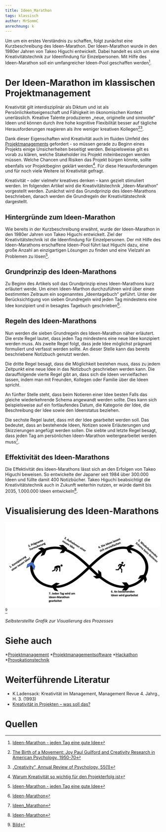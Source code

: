 ```yaml
---
title: Ideen_Marathon
tags: klassisch
author: MrSommC
anrechnung: k
---
```




Um um ein erstes Verständnis zu schaffen, folgt zunächst eine Kurzbeschreibung des Ideen-Marathon.
Der Ideen-Marathon wurde in den 1980er Jahren von Takeo Higuchi entwickelt. Dabei handelt es sich um eine Kreativitätstechnik zur Ideenfindung für Einzelpersonen. 
Mit Hilfe des Ideen-Marathon soll ein umfangreicher Ideen-Pool geschaffen werden[^1].

# Der Ideen-Marathon im klassischen Projektmanagement

Kreativität gilt interdisziplinär als Diktum und ist als Persönlichkeitseigenschaft und Fähigkeit im ökonomischen Kontext unerlässlich. Kreative Talente produzieren „neue, 
originelle und sinnvolle“ Ideen und können durch ihre hohe kognitive Flexibilität besser auf tägliche Herausforderungen reagieren als ihre weniger kreativen Kollegen[^2][^3]. 

Dank dieser Eigenschaften wird Kreativität auch im fluiden Umfeld des [Projektmanagements](Projektmanagement.md) gefordert - so müssen gerade zu Beginn eines Projekts einige 
Unsicherheiten beseitigt 
werden. Beispielsweise gilt es vorab zu klären, welche Stakeholder ins Projekt miteinbezogen werden müssen. Welche Chancen und Risiken das Projekt bürgen könnte, sollte 
ebenfalls vor Projektbeginn geklärt werden[^4]. Für diese Herausforderungen und für noch viele Weitere ist Kreativität gefragt. 

Kreativität – oder vielmehr kreatives denken – kann gezielt stimuliert werden. Im folgenden Artikel wird die Kreativitätstechnik „Ideen-Marathon“ vorgestellt werden. Zunächst 
wird das Grundprinzip des Ideen-Marathons beschrieben, danach werden die Grundregeln der Kreativitätstechnik dargestellt. 

## Hintergründe zum Ideen-Marathon

Wie bereits in der Kurzbeschreibung erwähnt, wurde der Ideen-Marathon in den 1980er Jahren von Takeo Higuchi entwickelt. Ziel der Kreativitätstechnik ist die Ideenfindung für 
Einzelpersonen. 
Der mit Hilfe des Ideen-Marathons erschaffene Ideen-Pool führt laut Higuchi dazu, eine große Anzahl an einzigartigen Lösungen zu finden und eine Vielzahl an Problemen zu 
lösen[^1].

## Grundprinzip des Ideen-Marathons

Zu Beginn des Artikels soll das Grundprinzip eines Ideen-Marathons kurz erläutert werde.
Um einen Ideen-Marthon durchzuführen wird über einen bestimmten Zeitraum ein sogenanntes „Ideentagebuch“ geführt. Unter der Berücksichtigung von sieben Grundregeln wird jeden 
Tag mindestens eine Idee konzipiert und in besagtes Tagebuch geschrieben[^5].

## Regeln des Ideen-Marathons

Nun werden die sieben Grundregeln des Ideen-Marathon näher erläutert. 
Die erste Regel lautet, dass jeden Tag mindestens eine neue Idee konzipiert werden muss. 
Als zweite Regel folgt, dass jede Idee möglichst prägnant formuliert und verfasst werden sollte. 
An dieser Stelle kann das bereits beschriebene Notizbuch genutzt werden.

Die dritte Regel besagt, dass die Möglichkeit bestehen muss, dass zu jedem Zeitpunkt eine neue Idee in das Notizbuch geschrieben werden kann. 
Die darauffolgende vierte Regel gibt an, dass sich die Ideen vervielfachen lassen, indem man mit Freunden, Kollegen oder Familie über die Ideen spricht.  

An fünfter Stelle steht, dass beim Notieren einer Idee besten Falls das gleiche wiederkehrende Schema angewandt werden sollte. Dies kann sich beispielsweise auf ein 
fortlaufendes Datum, die Kategorie der Idee, die Beschreibung der Idee sowie den Ideenstatus beziehen. 

Die sechste Regel lautet, dass mit der Idee gearbeitet werden soll. Das bedeutet, dass an bestehende Ideen, Notizen sowie Erläuterungen und Skizzierungen angefügt werden sollen. 
Die siebte und letzte Regel besagt, dass jeden Tag am persönlichen Ideen-Marathon weitergearbeitet werden muss[^6].


## Effektivität des Ideen-Marathons

Die Effektivität des Ideen-Marathons lässt sich an den Erfolgen von Takeo Higuchi beweisen. So entwickelte der Japaner seit 1984 über 300.000 Ideen und füllte damit 400 
Notizbücher.
Takeo Higuchi beabsichtigt die Kreativitätstechnik auch in Zukunft weiterhin nutzen, er würde damit bis 2035, 1.000.000 Ideen entwickeln[^5].




# Visualisierung des Ideen-Marathons



![Beispielabbildung](Ideen_Marathon/GrafikIM.png) [^7]

*Selbsterstellte Grafik zur Visualierung des Prozesses*


# Siehe auch

*[Projektmanagement](Projektmanagement.md)
*[Projektmanagementsoftware](Projektmanagementsoftware.md)
*[Hackathon](Hackathon.md)
*[Provokationstechnik](Provokationstechnik.md)

# Weiterführende Literatur

* K.Ladensack: Kreativität im Management, Management Revue 4. Jahrg., H. 3. (1993)
* [Kreativität in Projekten – was soll das?](https://www.projektmagazin.de/meilenstein/projektmanagement-blog/kreativitaet-projekten-was-soll-das_1097100)

# Quellen

[^1]: [Ideen-Marathon - jeden Tag eine gute Idee](https://www.creaffective.de/2010/12/ideen-marathon-jeden-tag-eine-gute-idee/)
[^2]: [The Birth of a Movement: Joy Paul Guilford and Creativity Research in American Psychology, 1950-70](https://www.academia.edu/5227271/The_Birth_of_a_Movement_Joy_Paul_Guilford_and_Creativity_Research_in_American_Psychology_1950_70)
[^3]: [„Creativity“, Annual Review of Psychology, 55(1)](http://people.wku.edu/richard.miller/creativity.pdf)
[^4]: [Warum Kreativität so wichtig für den Projekterfolg ist](https://projekte-leicht-gemacht.de/blog/softskills/kreativitaet/kreativitaet-projektmanagement/)
[^5]: [Ideen-Marathon](https://www.deinlexikon.de/wiki/Ideen-Marathon)
[^6]: [Ideen_Marathon](https://de.wikipedia.org/wiki/Ideen-Marathon)
[^7]: [Bild](https://de.wikipedia.org/wiki/Ideen-Marathon)


